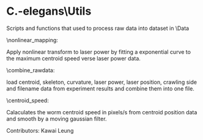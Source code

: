 C.-elegans\Utils
==========

Scripts and functions that used to process raw data into dataset in \Data

\nonlinear_mapping:

Apply nonlinear transform to laser power by fitting a exponential curve to the maximum centroid speed verse laser power data. 

\combine_rawdata:

load centroid, skeleton, curvature, laser power, laser position, crawling side and filename data from experiment results and combine them into one file. 

\centroid_speed:

Calaculates the worm centroid speed in pixels/s from centroid position data and smooth by a moving gaussian filter.

Contributors:
Kawai Leung

